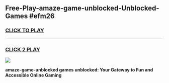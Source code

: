 
## Free-Play-amaze-game-unblocked-Unblocked-Games #efm26
<h3>
<a href="https://news.freeplayer.one?title=amaze-game-unblocked&ref=8M">CLICK TO PLAY</a></h3>
<hr>

<h3>
<a href="https://news.freeplayer.one?title=amaze-game-unblocked&ref=8M">CLICK 2 PLAY</a>
  
</h3>

<a href="https://news.freeplayer.one?title=amaze-game-unblocked&ref=8M"><img src="https://clearcache.store/games.png"></a>


**amaze-game-unblocked games unblocked: Your Gateway to Fun and Accessible Online Gaming**
